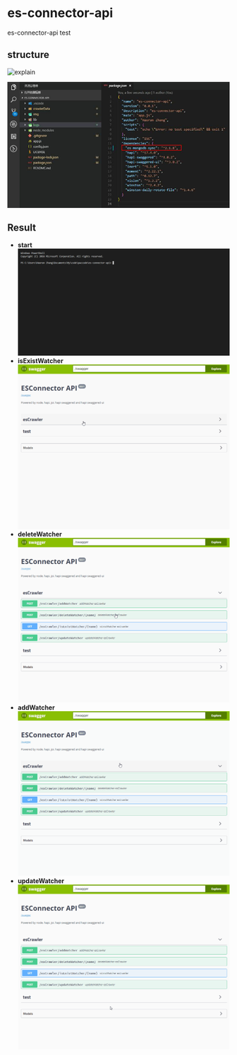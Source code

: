# es-connector-api
es-connector-api test

## structure

![explain]

![package]

## Result

- **start**
![start]
- **isExistWatcher**
![isExistWatcher]
- **deleteWatcher**
![deleteWatcher]
- **addWatcher**
![addWatcher]
- **updateWatcher**
![updateWatcher]

[explain]:./img/explain.jpg "explain"

[package]:./img/package.jpg "package"

[start]:./img/start.gif "start"

[isExistWatcher]:./img/isExistWatcher.gif "isExistWatcher"

[deleteWatcher]:./img/deleteWatcher.gif "deleteWatcher"

[addWatcher]:./img/addWatcher.gif "addWatcher"

[updateWatcher]:./img/updateWatcher.gif "updateWatcher"
